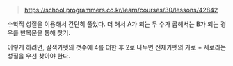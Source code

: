 > https://school.programmers.co.kr/learn/courses/30/lessons/42842

수학적 성질을 이용해서 간단히 풀었다.
더 해서 A가 되는 두 수가 곱해서는 B가 되는 경우를 반복문을 통해 찾기.

이렇게 하려면,
갈색카펫의 갯수에 4를 더한 후 2로 나누면 전체카펫의 가로 + 세로라는 성질을 우선 찾아야 한다.

